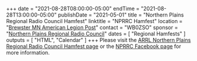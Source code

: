 +++
date = "2021-08-28T08:00:00-05:00"
endTime = "2021-08-28T13:00:00-05:00"
publishDate = "2021-05-01"
title = "Northern Plains Regional Radio Council Hamfest"
linktitle = "NPRRC Hamfest"
location = "[Brewster MN American Legion Post](https://duckduckgo.com/?t=ffcm&q=825+3rd+Avenue+Brewster%2C+MN+56119&ia=web&iaxm=maps)"
contact = "WB0ZSO"
sponsor = "[Northern Plains Regional Radio Council](https://www.facebook.com/groups/NPRRC/)"
dates = [ "Regional Hamfests" ]
outputs = [ "HTML", "Calendar" ]
+++
Please visit the
[ARRL Northern Plains Regional Radio Council Hamfest page](http://www.arrl.org/hamfests/northern-plains-regional-radio-council-hamfest-6)
or the
[NPRRC Facebook page](https://www.facebook.com/groups/NPRRC/)
for more information.

